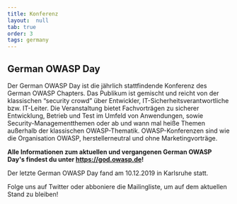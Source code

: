 ```yaml
---
title: Konferenz
layout:  null
tab: true
order: 3
tags: germany
---
```


## German OWASP Day

Der German OWASP Day ist die jährlich stattfindende Konferenz des German
OWASP Chapters. Das Publikum ist gemischt und reicht von der klassischen
“security crowd” über Entwickler, IT-Sicherheitsverantwortliche bzw.
IT-Leiter. Die Veranstaltung bietet Fachvorträgen zu sicherer
Entwicklung, Betrieb und Test im Umfeld von Anwendungen, sowie
Security-Managementthemen oder ab und wann mal heiße Themen außerhalb
der klassischen OWASP-Thematik. OWASP-Konferenzen sind wie die
Organisation OWASP, herstellerneutral und ohne Marketingvorträge.

**Alle Informationen zum aktuellen und vergangenen German OWASP Day's
findest du unter <https://god.owasp.de>!**

Der letzte German OWASP Day fand am 10.12.2019 in Karlsruhe statt.

Folge uns auf Twitter oder abboniere die Mailingliste, um auf dem
aktuellen Stand zu bleiben!
